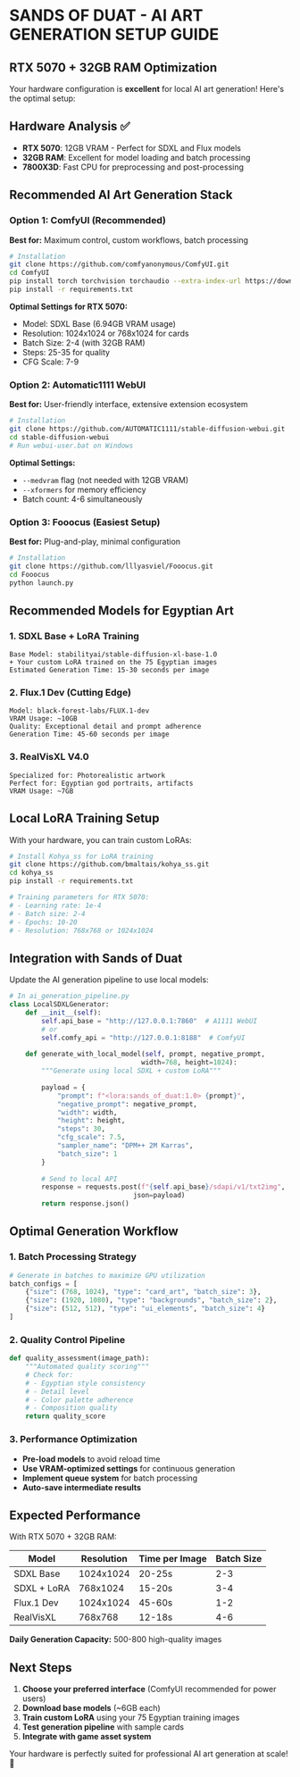 # SANDS OF DUAT - AI ART GENERATION SETUP GUIDE
## RTX 5070 + 32GB RAM Optimization

Your hardware configuration is **excellent** for local AI art generation! Here's the optimal setup:

## Hardware Analysis ✅

- **RTX 5070**: 12GB VRAM - Perfect for SDXL and Flux models
- **32GB RAM**: Excellent for model loading and batch processing
- **7800X3D**: Fast CPU for preprocessing and post-processing

## Recommended AI Art Generation Stack

### Option 1: ComfyUI (Recommended)
**Best for:** Maximum control, custom workflows, batch processing

```bash
# Installation
git clone https://github.com/comfyanonymous/ComfyUI.git
cd ComfyUI
pip install torch torchvision torchaudio --extra-index-url https://download.pytorch.org/whl/cu121
pip install -r requirements.txt
```

**Optimal Settings for RTX 5070:**
- Model: SDXL Base (6.94GB VRAM usage)
- Resolution: 1024x1024 or 768x1024 for cards
- Batch Size: 2-4 (with 32GB RAM)
- Steps: 25-35 for quality
- CFG Scale: 7-9

### Option 2: Automatic1111 WebUI
**Best for:** User-friendly interface, extensive extension ecosystem

```bash
# Installation
git clone https://github.com/AUTOMATIC1111/stable-diffusion-webui.git
cd stable-diffusion-webui
# Run webui-user.bat on Windows
```

**Optimal Settings:**
- `--medvram` flag (not needed with 12GB VRAM)
- `--xformers` for memory efficiency
- Batch count: 4-6 simultaneously

### Option 3: Fooocus (Easiest Setup)
**Best for:** Plug-and-play, minimal configuration

```bash
# Installation
git clone https://github.com/lllyasviel/Fooocus.git
cd Fooocus
python launch.py
```

## Recommended Models for Egyptian Art

### 1. SDXL Base + LoRA Training
```
Base Model: stabilityai/stable-diffusion-xl-base-1.0
+ Your custom LoRA trained on the 75 Egyptian images
Estimated Generation Time: 15-30 seconds per image
```

### 2. Flux.1 Dev (Cutting Edge)
```
Model: black-forest-labs/FLUX.1-dev
VRAM Usage: ~10GB
Quality: Exceptional detail and prompt adherence
Generation Time: 45-60 seconds per image
```

### 3. RealVisXL V4.0
```
Specialized for: Photorealistic artwork
Perfect for: Egyptian god portraits, artifacts
VRAM Usage: ~7GB
```

## Local LoRA Training Setup

With your hardware, you can train custom LoRAs:

```bash
# Install Kohya_ss for LoRA training
git clone https://github.com/bmaltais/kohya_ss.git
cd kohya_ss
pip install -r requirements.txt

# Training parameters for RTX 5070:
# - Learning rate: 1e-4
# - Batch size: 2-4
# - Epochs: 10-20
# - Resolution: 768x768 or 1024x1024
```

## Integration with Sands of Duat

Update the AI generation pipeline to use local models:

```python
# In ai_generation_pipeline.py
class LocalSDXLGenerator:
    def __init__(self):
        self.api_base = "http://127.0.0.1:7860"  # A1111 WebUI
        # or
        self.comfy_api = "http://127.0.0.1:8188"  # ComfyUI
        
    def generate_with_local_model(self, prompt, negative_prompt, 
                                 width=768, height=1024):
        """Generate using local SDXL + custom LoRA"""
        
        payload = {
            "prompt": f"<lora:sands_of_duat:1.0> {prompt}",
            "negative_prompt": negative_prompt,
            "width": width,
            "height": height,
            "steps": 30,
            "cfg_scale": 7.5,
            "sampler_name": "DPM++ 2M Karras",
            "batch_size": 1
        }
        
        # Send to local API
        response = requests.post(f"{self.api_base}/sdapi/v1/txt2img", 
                               json=payload)
        return response.json()
```

## Optimal Generation Workflow

### 1. Batch Processing Strategy
```python
# Generate in batches to maximize GPU utilization
batch_configs = [
    {"size": (768, 1024), "type": "card_art", "batch_size": 3},
    {"size": (1920, 1080), "type": "backgrounds", "batch_size": 2},
    {"size": (512, 512), "type": "ui_elements", "batch_size": 4}
]
```

### 2. Quality Control Pipeline
```python
def quality_assessment(image_path):
    """Automated quality scoring"""
    # Check for:
    # - Egyptian style consistency
    # - Detail level
    # - Color palette adherence
    # - Composition quality
    return quality_score
```

### 3. Performance Optimization
- **Pre-load models** to avoid reload time
- **Use VRAM-optimized settings** for continuous generation
- **Implement queue system** for batch processing
- **Auto-save intermediate results**

## Expected Performance

With RTX 5070 + 32GB RAM:

| Model | Resolution | Time per Image | Batch Size |
|-------|------------|----------------|------------|
| SDXL Base | 1024x1024 | 20-25s | 2-3 |
| SDXL + LoRA | 768x1024 | 15-20s | 3-4 |
| Flux.1 Dev | 1024x1024 | 45-60s | 1-2 |
| RealVisXL | 768x768 | 12-18s | 4-6 |

**Daily Generation Capacity:** 500-800 high-quality images

## Next Steps

1. **Choose your preferred interface** (ComfyUI recommended for power users)
2. **Download base models** (~6GB each)
3. **Train custom LoRA** using your 75 Egyptian training images
4. **Test generation pipeline** with sample cards
5. **Integrate with game asset system**

Your hardware is perfectly suited for professional AI art generation at scale! 🚀